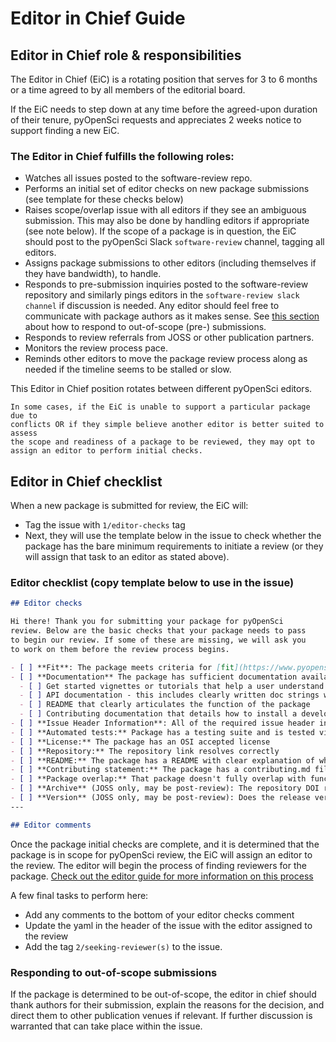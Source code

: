 # Editor in Chief Guide

## Editor in Chief role & responsibilities

The Editor in Chief (EiC) is a rotating position that serves 
for 3 to 6 months or a time agreed to by all members of the editorial 
board. 

If the EiC needs to step down at any time before the agreed-upon 
duration of their tenure, pyOpenSci requests and appreciates 2 weeks notice
to support finding a new EiC.

### The Editor in Chief fulfills the following roles:

- Watches all issues posted to the software-review repo.
- Performs an initial set of editor checks on new package submissions (see template for these checks below)
- Raises scope/overlap issue with all editors if they see an ambiguous submission. 
This may also be done by handling editors if appropriate (see note below). If 
the scope of a package is in question, the EiC should post to the pyOpenSci 
Slack `software-review` channel, tagging all editors.
- Assigns package submissions to other editors (including themselves if they have bandwidth), to handle. 
- Responds to pre-submission inquiries posted to the software-review repository 
and similarly pings editors in the `software-review slack channel` if discussion 
is needed. Any editor should feel free to communicate with package authors as it 
makes sense. See [this section](#responding-to-out-of-scope-submissions) about 
how to respond to out-of-scope (pre-) submissions.
- Responds to review referrals from JOSS or other publication partners.
- Monitors the review process pace.
- Reminds other editors to move the package review process along as needed if 
the timeline seems to be stalled or slow.


This Editor in Chief position rotates between different pyOpenSci editors. 


```{note}
In some cases, if the EiC is unable to support a particular package due to 
conflicts OR if they simple believe another editor is better suited to assess 
the scope and readiness of a package to be reviewed, they may opt to assign an editor to perform initial checks.
```

## Editor in Chief checklist

When a new package is submitted for review, the EiC will:

- Tag the issue with `1/editor-checks` tag 
- Next, they will use the template below in the issue to check whether the package has 
the bare minimum requirements to initiate a review (or they will assign that task to an editor as stated above). 


### Editor checklist (copy template below to use in the issue)

```markdown
## Editor checks 

Hi there! Thank you for submitting your package for pyOpenSci
review. Below are the basic checks that your package needs to pass 
to begin our review. If some of these are missing, we will ask you 
to work on them before the review process begins. 

- [ ] **Fit**: The package meets criteria for [fit](https://www.pyopensci.org/contributing-guide/open-source-software-peer-review/aims-and-scope.html#package-categories) and [overlap](https://www.pyopensci.org/contributing-guide/open-source-software-peer-review/aims-and-scope.html#package-overlap).
- [ ] **Documentation** The package has sufficient documentation available online (README, sphinx docs) to allow us to evaluate package function and scope *without installing the package*. This includes:
  - [ ] Get started vignettes or tutorials that help a user understand how to use the package and what it can do for them
  - [ ] API documentation - this includes clearly written doc strings with variables defined using a standard docstring format
  - [ ] README that clearly articulates the function of the package
  - [ ] Contributing documentation that details how to install a development environment and how to contribute to the package
- [ ] **Issue Header Information**: All of the required issue header information is contained within the top of the issue.
- [ ] **Automated tests:** Package has a testing suite and is tested via GitHub actions or another Continuous Integration service.
- [ ] **License:** The package has an OSI accepted license
- [ ] **Repository:** The repository link resolves correctly
- [ ] **README:** The package has a README with clear explanation of what the packages does and instructions on how to install it along with development instructions. 
- [ ] **Contributing statement:** The package has a contributing.md file that details how to contribute to the package. 
- [ ] **Package overlap:** That package doesn't fully overlap with functionality of other packages that have already been submitted to pyOpenSci
- [ ] **Archive** (JOSS only, may be post-review): The repository DOI resolves correctly
- [ ] **Version** (JOSS only, may be post-review): Does the release version given match the GitHub release (v1.0.0)?
---

## Editor comments


```

Once the package initial checks are complete, and it is determined that 
the package is in scope for pyOpenSci review, the EiC will assign an 
editor to the review. The editor will begin the process of finding reviewers for the package. [Check out the editor guide for more information on this process](editors-guide.md) 

A few final tasks to perform here:

- Add any comments to the bottom of your editor checks comment
- Update the yaml in the header of the issue with the editor assigned to the review 
- Add the tag `2/seeking-reviewer(s)` to the issue.

### Responding to out-of-scope submissions

If the package is determined to be out-of-scope, the editor in chief should thank authors for their submission,
explain the reasons for the decision, and direct them to other publication venues 
if relevant. If further discussion is warranted that can take place within the issue. 

